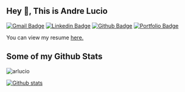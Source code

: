 ## Hey 👋, This is Andre Lucio
[![Gmail Badge](https://img.shields.io/badge/-arlucio.dev@gmail.com-c14438?style=flat&logo=Gmail&logoColor=white&link=mailto:arlucio.dev@gmail.com)](mailto:arlucio.dev@gmail.com) 
[![Linkedin Badge](https://img.shields.io/badge/-arlucio-0072b1?style=flat&logo=Linkedin&logoColor=white&link=https://www.linkedin.com/in/arlucio/)](https://www.linkedin.com/in/arlucio/) [![Github Badge](https://img.shields.io/badge/-arlucio-grey?style=flat&logo=github&logoColor=white&link=https://github.com/arlucio/)](https://www.github.com/arlucio/) [![Portfolio Badge](https://img.shields.io/badge/portfolio-web-blue?style=flat&link=andrelucio.dev/)](andrelucio.dev/) 
<p align='left'> You can view my resume <a href='https://andrelucio.dev/my/CV' target=_blank><u>here</u>.</a></p>

## Some of my Github Stats

<p align=left> <img src=https://komarev.com/ghpvc/?username=arlucio alt=arlucio /> </p>

[![Github stats](https://github-readme-stats.vercel.app/api?username=arlucio&show_icons=true&include_all_commits=true&theme=tokyonight)](https://github.com/arlucio/github-readme-stats)
<!-- [![Top Langs](https://github-readme-stats.vercel.app/api/top-langs/?username=arlucio&layout=compact)](https://github.com/arlucio/github-readme-stats) -->
